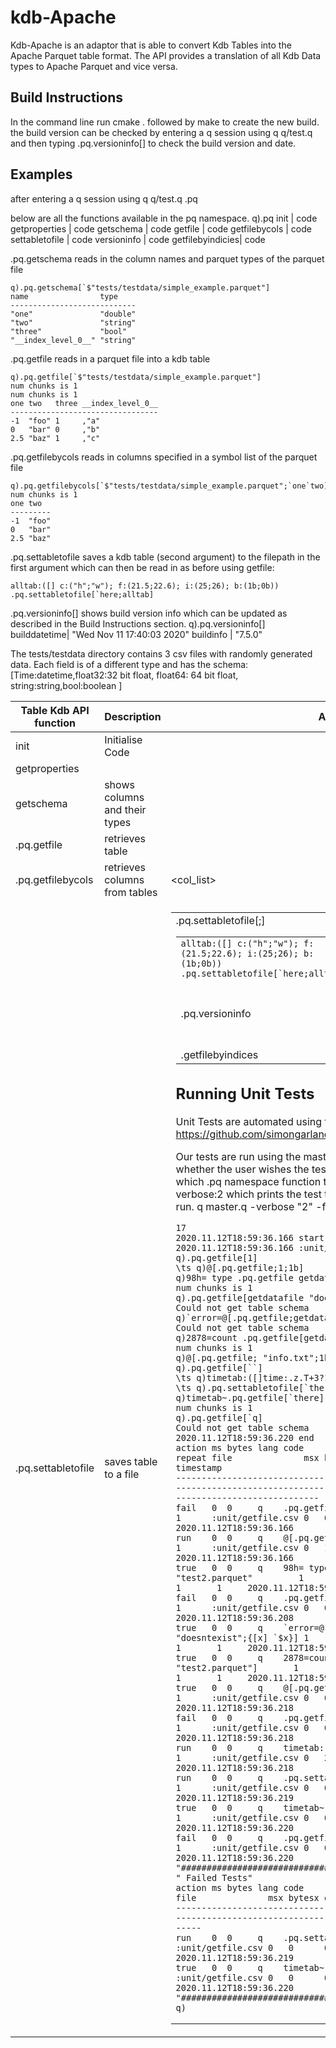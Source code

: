 # kdb-Apache

Kdb-Apache is an adaptor that is able to convert Kdb Tables into the Apache Parquet table format. The API provides a translation of all Kdb Data types to Apache Parquet and vice versa.

## Build Instructions

In the command line run cmake . followed by make to create the new build.
the build version can be checked by entering a q session using q q/test.q and then typing .pq.versioninfo[] to check the build version and date.

## Examples
after entering a q session using  q q/test.q
.pq


below are all the functions available in the pq namespace.
q).pq
init             | code
getproperties    | code
getschema        | code
getfile          | code
getfilebycols    | code
settabletofile   | code
versioninfo      | code
getfilebyindicies| code

.pq.getschema reads in the column names and parquet types of the parquet file
```
q).pq.getschema[`$"tests/testdata/simple_example.parquet"]
name                type
----------------------------
"one"               "double"
"two"               "string"
"three"             "bool"
"__index_level_0__" "string"
```


.pq.getfile reads in a parquet file into a kdb table
```
q).pq.getfile[`$"tests/testdata/simple_example.parquet"]
num chunks is 1
num chunks is 1
one two   three __index_level_0__
---------------------------------
-1  "foo" 1     ,"a"
0   "bar" 0     ,"b"
2.5 "baz" 1     ,"c"
```

.pq.getfilebycols reads in columns specified in a symbol list of the parquet file
```
q).pq.getfilebycols[`$"tests/testdata/simple_example.parquet";`one`two]
num chunks is 1
one two
---------
-1  "foo"
0   "bar"
2.5 "baz"
```
.pq.settabletofile saves a kdb table (second argument) to the filepath in the first argument which can then be read in as before using getfile:
```
alltab:([] c:("h";"w"); f:(21.5;22.6); i:(25;26); b:(1b;0b)) .pq.settabletofile[`here;alltab]
```

.pq.versioninfo[] shows build version info which can be updated as described in the Build Instructions section.
q).pq.versioninfo[]
builddatetime| "Wed Nov 11 17:40:03 2020"
buildinfo    | "7.5.0"



The tests/testdata directory contains 3 csv files with randomly generated data. Each field is of a different type and has the schema:
[Time:datetime,float32:32 bit float, float64: 64 bit float, string:string,bool:boolean ]



| Table Kdb API function  | Description  | Arguments  | Usage  | Example Usage  |
|---|---|---|---|---|
| init  | Initialise Code  |   |   |   |
| getproperties  |   |   |   |   |
| getschema  | shows columns and their types  | <filepath>  | .pq.getschema[<filepath>]  | `.pq.getschema[`$"tests/testdata/simple_example.parquet"]  |
| .pq.getfile  | retrieves table  | <filepath>  | .pq.getfile[<filepath>]   | .pq.getfile[`$"tests/testdata/simple_example.parquet"]  |
| .pq.getfilebycols  | retrieves columns from tables  | <filepath><col_list>  | .pq.getfilebycols[<filepath>;<col_list>]  | ```.pq.getfilebycols[getdatafile "simple_example.parquet";`one`two]```  |
| .pq.settabletofile  | saves table to a file  | <filepath><table>  | .pq.settabletofile[<filepath>;<table>]  | ```alltab:([] c:("h";"w"); f:(21.5;22.6); i:(25;26); b:(1b;0b)) .pq.settabletofile[`here;alltab]```  |
| .pq.versioninfo  | shows build version and date  | <>  |   | .pq.versioninfo[]  |
| .getfilebyindices  |   |   |   |   |

## Running Unit Tests

Unit Tests are automated using the K4unit testing library from KX
https://github.com/simongarland/k4unit

Our tests are run using the master.q file which has 2 flags to indicate whether the user wishes the tests to be printed to the screen or not and which .pq namespace function to run unit tests for. The default is verbose:2 which prints the test to the screen and for all the tests to be run. 
q master.q -verbose "2" -file "getfile.csv"


```
17
2020.11.12T18:59:36.166 start
2020.11.12T18:59:36.166 :unit/getfile.csv 12 test(s)
q).pq.getfile[1]
\ts q)@[.pq.getfile;1;1b]
q)98h= type .pq.getfile getdatafile "test2.parquet"
num chunks is 1
q).pq.getfile[getdatafile "doesntexist"]
Could not get table schema
q)`error=@[.pq.getfile;getdatafile "doesntexist";{[x] `$x}]
Could not get table schema
q)2878=count .pq.getfile[getdatafile "test2.parquet"]
num chunks is 1
q)@[.pq.getfile; "info.txt";1b]
q).pq.getfile[``]
\ts q)timetab:([]time:.z.T+3?10;int: 1 2 3)
\ts q).pq.settabletofile[`there;timetab]
q)timetab~.pq.getfile[`there]
num chunks is 1
q).pq.getfile[`q]
Could not get table schema
2020.11.12T18:59:36.220 end
action ms bytes lang code                                                      repeat file              msx bytesx ok okms okbytes valid timestamp
----------------------------------------------------------------------------------------------------------------------------------------------------------------
fail   0  0     q    .pq.getfile[1]                                            1      :unit/getfile.csv 0   0      1  1    1       1     2020.11.12T18:59:36.166
run    0  0     q    @[.pq.getfile;1;1b]                                       1      :unit/getfile.csv 0   1024   1  1    1       1     2020.11.12T18:59:36.166
true   0  0     q    98h= type .pq.getfile getdatafile "test2.parquet"         1      :unit/getfile.csv 0   0      1  1    1       1     2020.11.12T18:59:36.208
fail   0  0     q    .pq.getfile[getdatafile "doesntexist"]                    1      :unit/getfile.csv 0   0      1  1    1       1     2020.11.12T18:59:36.208
true   0  0     q    `error=@[.pq.getfile;getdatafile "doesntexist";{[x] `$x}] 1      :unit/getfile.csv 0   0      1  1    1       1     2020.11.12T18:59:36.208
true   0  0     q    2878=count .pq.getfile[getdatafile "test2.parquet"]       1      :unit/getfile.csv 0   0      1  1    1       1     2020.11.12T18:59:36.218
true   0  0     q    @[.pq.getfile; "info.txt";1b]                             1      :unit/getfile.csv 0   0      1  1    1       1     2020.11.12T18:59:36.218
fail   0  0     q    .pq.getfile[``]                                           1      :unit/getfile.csv 0   0      1  1    1       1     2020.11.12T18:59:36.218
run    0  0     q    timetab:([]time:.z.T+3?10;int: 1 2 3)                     1      :unit/getfile.csv 0   2368   1  1    1       1     2020.11.12T18:59:36.218
run    0  0     q    .pq.settabletofile[`there;timetab]                        1      :unit/getfile.csv 0   0      0  1    1       0     2020.11.12T18:59:36.219
true   0  0     q    timetab~.pq.getfile[`there]                               1      :unit/getfile.csv 0   0      0  1    1       1     2020.11.12T18:59:36.220
fail   0  0     q    .pq.getfile[`q]                                           1      :unit/getfile.csv 0   0      1  1    1       1     2020.11.12T18:59:36.220
"#####################################"
" Failed Tests"
action ms bytes lang code                               repeat file              msx bytesx ok okms okbytes valid timestamp
-----------------------------------------------------------------------------------------------------------------------------------------
run    0  0     q    .pq.settabletofile[`there;timetab] 1      :unit/getfile.csv 0   0      0  1    1       0     2020.11.12T18:59:36.219
true   0  0     q    timetab~.pq.getfile[`there]        1      :unit/getfile.csv 0   0      0  1    1       1     2020.11.12T18:59:36.220
"#####################################"
q)
```
